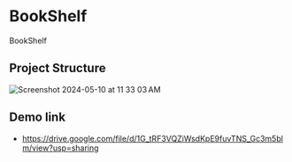 # BookShelf
BookShelf 

## Project Structure
![Screenshot 2024-05-10 at 11 33 03 AM](https://github.com/sanjaysupanch/BookShelf/assets/33094031/6b0aec68-aeb5-4218-bb90-0125aed46be6)

## Demo link
* https://drive.google.com/file/d/1G_tRF3VQZiWsdKpE9fuvTNS_Gc3m5blm/view?usp=sharing
